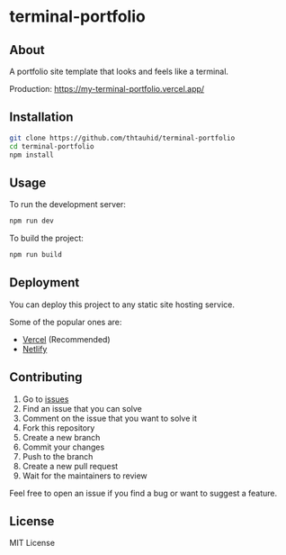 # terminal-portfolio

## About

A portfolio site template that looks and feels like a terminal.

Production: https://my-terminal-portfolio.vercel.app/

## Installation

```bash
git clone https://github.com/thtauhid/terminal-portfolio
cd terminal-portfolio
npm install
```

## Usage

To run the development server:

```bash
npm run dev
```

To build the project:

```bash
npm run build
```

## Deployment

You can deploy this project to any static site hosting service.

Some of the popular ones are:

- [Vercel](https://vercel.com/) (Recommended)
- [Netlify](https://www.netlify.com/)

## Contributing

1. Go to [issues](https://github.com/thtauhid/terminal-portfolio/issues)
1. Find an issue that you can solve
1. Comment on the issue that you want to solve it
1. Fork this repository
1. Create a new branch
1. Commit your changes
1. Push to the branch
1. Create a new pull request
1. Wait for the maintainers to review

Feel free to open an issue if you find a bug or want to suggest a feature.

## License

MIT License
